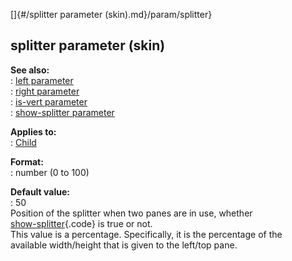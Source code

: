 []{#/splitter parameter (skin).md}/param/splitter}    
## splitter parameter (skin)    
**See also:**    
:   [left parameter](/%7Bskin%7D/param/left)    
:   [right parameter](/%7Bskin%7D/param/right)    
:   [is-vert parameter](/%7Bskin%7D/param/is-vert)    
:   [show-splitter parameter](/%7Bskin%7D/param/show-splitter)    
<!-- -->    
**Applies to:**    
:   [Child](/%7Bskin%7D/control/child)    
<!-- -->    
**Format:**    
:   number (0 to 100)    
<!-- -->    
**Default value:**    
:   50    
Position of the splitter when two panes are in use, whether    
[show-splitter](/%7Bskin%7D/param/show-splitter){.code} is true or not.    
This value is a percentage. Specifically, it is the percentage of the    
available width/height that is given to the left/top pane.  